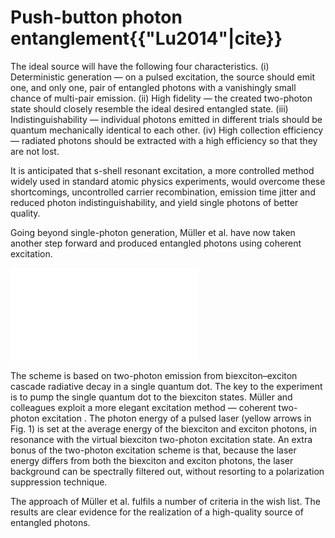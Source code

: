 # Push-button photon entanglement{{"Lu2014"|cite}}

The ideal source will have the following
four characteristics. (i) Deterministic
generation — on a pulsed excitation, the
source should emit one, and only one, pair
of entangled photons with a vanishingly
small chance of multi-pair emission. (ii)
High fidelity — the created two-photon state
should closely resemble the ideal desired
entangled state. (iii) Indistinguishability —
individual photons emitted in different trials
should be quantum mechanically identical to
each other. (iv) High collection efficiency —
radiated photons should be extracted with a
high efficiency so that they are not lost.



It is anticipated that s-shell resonant
excitation, a more controlled method
widely used in standard atomic physics
experiments, would overcome these
shortcomings, uncontrolled carrier recombination,
emission time jitter and reduced photon
indistinguishability,  and yield single photons of
better quality.



Going beyond single-photon generation,
Müller et al. have now taken another
step forward and produced entangled
photons using coherent excitation.





 <embed
 src="../image/muller.svg" 
 alt="illustration"
/>

The
scheme is based on two-photon emission
from biexciton–exciton cascade radiative
decay in a single quantum dot. The key to the experiment is to
pump the single quantum dot to the
biexciton states. Müller and colleagues exploit a
more elegant excitation method — coherent
two-photon excitation . The photon energy
of a pulsed laser (yellow arrows in Fig. 1)
is set at the average energy of the biexciton
and exciton photons, in resonance
with the virtual biexciton two-photon
excitation state. An extra bonus of the two-photon
excitation scheme is that, because the laser
energy differs from both the biexciton and
exciton photons, the laser background can
be spectrally filtered out, without resorting
to a polarization suppression technique.



The approach of Müller
et al.  fulfils a number of criteria in the
wish list. The results are clear evidence for the
realization of a high-quality source of
entangled photons.